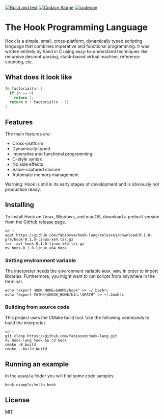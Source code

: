 
[![Build and test](https://github.com/fabiosvm/hook-lang/actions/workflows/build.yml/badge.svg)](https://github.com/fabiosvm/hook-lang/actions/workflows/build.yml)
[![Codacy Badge](https://app.codacy.com/project/badge/Grade/f2f1345083c1455683dabcf48b0ea6dd)](https://www.codacy.com/gh/fabiosvm/hook-lang/dashboard?utm_source=github.com&amp;utm_medium=referral&amp;utm_content=fabiosvm/hook-lang&amp;utm_campaign=Badge_Grade)
[![codecov](https://codecov.io/gh/fabiosvm/hook-lang/branch/main/graph/badge.svg?token=mkmMpfS1yu)](https://codecov.io/gh/fabiosvm/hook-lang)

# The Hook Programming Language

Hook is a simple, small, cross-platform, dynamically typed scripting language that combines imperative and functional programming. It was written entirely by hand in C using easy-to-understand techniques like recursive descent parsing, stack-based virtual machine, reference counting, etc.

## What does it look like 

```rust
fn factorial(n) {
  if (n == 0)
    return 1;
  return n * factorial(n - 1);
}
```

## Features

The main features are:

* Cross-platform
* Dynamically typed
* Imperative and functional programming
* C-style syntax
* No side effects
* Value-captured closure
* Automatic memory management

Warning: Hook is still in its early stages of development and is obviously not production ready. 

## Installing

To install Hook on Linux, Windows, and macOS, download a prebuilt version from the [GitHub release page](https://github.com/fabiosvm/hook-lang/releases).

```
cd ~
wget https://github.com/fabiosvm/hook-lang/releases/download/0.1.0-pre/hook-0.1.0-linux-x64.tar.gz
tar -xvf hook-0.1.0-linux-x64.tar.gz
mv hook-0.1.0-linux-x64 hook
```

### Setting environment variable 

The interpreter needs the environment variable `HOOK_HOME` in order to import libraries. Furthermore,
you might want to run scripts from anywhere in the terminal. 

```
echo "export HOOK_HOME=$HOME/hook" >> ~/.bashrc
echo "export PATH=\$HOOK_HOME/bin:\$PATH" >> ~/.bashrc
```

### Building from source code

This project uses the CMake build tool. Use the following commands to build the interpreter.

```
cd ~
git clone https://github.com/fabiosvm/hook-lang.git
mv hook-lang hook && cd hook
cmake -B build
cmake --build build
```

## Running an example

In the `example` folder you will find some code samples.

```
hook example/hello.hook
```

## License

[MIT](https://choosealicense.com/licenses/mit/)
